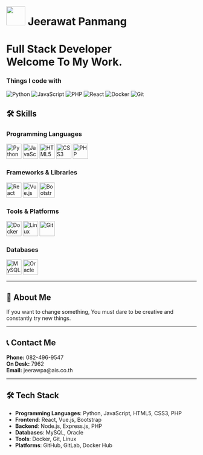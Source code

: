 <h1><img src="https://hbobis.wordpress.com/wp-content/uploads/2015/12/animation-rocket.gif" width="50"/> Jeerawat Panmang 
</h1>

<h1>Full Stack Developer <br>Welcome To My Work.</br>
</h1>

<h3>Things I code with</h3>
<p>
  <img alt="Python" src="https://img.shields.io/badge/-Python-306998?style=flat-square&logo=python&logoColor=white" />
  <img alt="JavaScript" src="https://img.shields.io/badge/-JavaScript-F7DF1E?style=flat-square&logo=javascript&logoColor=black" />
  <img alt="PHP" src="https://img.shields.io/badge/-PHP-4F5B93?style=flat-square&logo=php&logoColor=white" />
  <img alt="React" src="https://img.shields.io/badge/-React-45b8d8?style=flat-square&logo=react&logoColor=white" />
  <img alt="Docker" src="https://img.shields.io/badge/-Docker-46a2f1?style=flat-square&logo=docker&logoColor=white" />
  <img alt="Git" src="https://img.shields.io/badge/-Git-F05032?style=flat-square&logo=git&logoColor=white" />
</p>

## 🛠 Skills

### Programming Languages
<p>
  <img src="https://cdn.jsdelivr.net/gh/devicons/devicon/icons/python/python-original.svg" alt="Python" width="40" height="40"/>
  <img src="https://cdn.jsdelivr.net/gh/devicons/devicon/icons/javascript/javascript-original.svg" alt="JavaScript" width="40" height="40"/>
  <img src="https://cdn.jsdelivr.net/gh/devicons/devicon/icons/html5/html5-original.svg" alt="HTML5" width="40" height="40"/>
  <img src="https://cdn.jsdelivr.net/gh/devicons/devicon/icons/css3/css3-original.svg" alt="CSS3" width="40" height="40"/>
  <img src="https://cdn.jsdelivr.net/gh/devicons/devicon/icons/php/php-original.svg" alt="PHP" width="40" height="40"/>
</p>

### Frameworks & Libraries
<p>
  <img src="https://cdn.jsdelivr.net/gh/devicons/devicon/icons/react/react-original.svg" alt="React" width="40" height="40"/>
  <img src="https://cdn.jsdelivr.net/gh/devicons/devicon/icons/vuejs/vuejs-original.svg" alt="Vue.js" width="40" height="40"/>
  <img src="https://cdn.jsdelivr.net/gh/devicons/devicon/icons/bootstrap/bootstrap-original.svg" alt="Bootstrap" width="40" height="40"/>
</p>

### Tools & Platforms
<p>
  <img src="https://cdn.jsdelivr.net/gh/devicons/devicon/icons/docker/docker-original.svg" alt="Docker" width="40" height="40"/>
  <img src="https://cdn.jsdelivr.net/gh/devicons/devicon/icons/linux/linux-original.svg" alt="Linux" width="40" height="40"/>
  <img src="https://cdn.jsdelivr.net/gh/devicons/devicon/icons/git/git-original.svg" alt="Git" width="40" height="40"/>
</p>

### Databases
<p>
  <img src="https://cdn.jsdelivr.net/gh/devicons/devicon/icons/mysql/mysql-original.svg" alt="MySQL" width="40" height="40"/>
  <img src="https://cdn.jsdelivr.net/gh/devicons/devicon/icons/oracle/oracle-original.svg" alt="Oracle" width="40" height="40"/>
</p>

---

## 🌟 About Me
<p>
  If you want to change something, You must dare to be creative and constantly try new things.
</p>

---

## 📞 Contact Me
<p>
  <strong>Phone:</strong> 082-496-9547<br>
  <strong>On Desk:</strong> 7962 <br>
  <strong>Email:</strong> jeerawpa@ais.co.th <br>
</p>

---
## 🛠️ Tech Stack
- **Programming Languages**: Python, JavaScript, HTML5, CSS3, PHP
- **Frontend**: React, Vue.js, Bootstrap
- **Backend**: Node.js, Express.js, PHP
- **Databases**: MySQL, Oracle
- **Tools**: Docker, Git, Linux
- **Platforms**: GitHub, GitLab, Docker Hub

